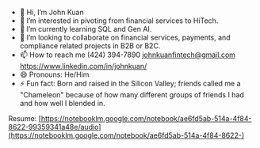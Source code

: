 - 👋 Hi, I’m John Kuan
- 👀 I’m interested in pivoting from financial services to HiTech.
- 🌱 I’m currently learning SQL and Gen AI.
- 💞️ I’m looking to collaborate on financial services, payments, and compliance related projects in B2B or B2C.
- 📫 How to reach me (424) 394-7890 johnkuanfintech@gmail.com https://www.linkedin.com/in/johnkuan/
- 😄 Pronouns: He/Him
- ⚡ Fun fact: Born and raised in the Silicon Valley; friends called me a "Chameleon" because of how many different groups of friends I had and how well I blended in.

Resume: [https://notebooklm.google.com/notebook/ae6fd5ab-514a-4f84-8622-99359341a48e/audio](https://notebooklm.google.com/notebook/ae6fd5ab-514a-4f84-8622-)


<!---
johnkuanfintech/johnkuanfintech is a ✨ special ✨ repository because its `README.md` (this file) appears on your GitHub profile.
You can click the Preview link to take a look at your changes.
--->
